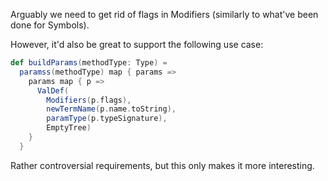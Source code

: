 Arguably we need to get rid of flags in Modifiers (similarly to what've been done for Symbols). 

However, it'd also be great to support the following use case:

```scala
def buildParams(methodType: Type) =
  paramss(methodType) map { params =>
    params map { p =>
      ValDef(
        Modifiers(p.flags),
        newTermName(p.name.toString),
        paramType(p.typeSignature),
        EmptyTree)
    }
  }
```

Rather controversial requirements, but this only makes it more interesting.

